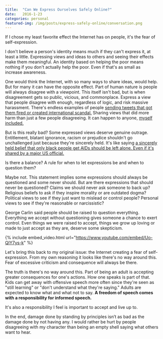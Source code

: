 ```yaml
---
title:  "Can We Express Ourselves Safely Online?"
date:   2016-1-23
categories: personal
featured-img: /img/posts/express-safely-online/conversation.png
---
```


If I chose my least favorite effect the Internet has on people, it's the fear of self-expression.

I don't believe a person's identity means much if they can't express it, at least a little. Expressing views and ideas to others and seeing their effects make them meaningful. An identity based on helping the poor means nothing if you don't actually help the poor. Even if that's as small as increase awareness.

One would think the Internet, with so many ways to share ideas, would help. But for many it can have the opposite effect. Part of human nature is people will always disagree with a viewpoint. This itself isn't bad, but is when disagreement gets so public, vicious, and commonplace. Express a view that people disagree with enough, regardless of logic, and risk massive harassment. There's endless examples of people [sending tweets that got them fired or created international scandal.](http://www.digitaltrends.com/social-media/teen-gets-fired-twitter-cursing-new-job/) Sharing views that did more harm than just a few people disagreeing. It can happen to anyone, [myself included.](https://twitter.com/anncoulter/status/345609539648880640)

But is this really bad? Some expressed views deserve genuine outrage. Entitlement, blatant ignorance, racism or prejudice shouldn't go unchallenged just because they're sincerely held. It's like saying [a sincerely held belief that only black people get AIDs should be left alone. Even if it's shared by a major US official.](http://www.theguardian.com/world/2013/dec/22/pr-exec-fired-racist-tweet-aids-africa-apology)

Is there a balance? A rule for when to let expressions be and when to question them?

Maybe not. This statement implies some expressions should always be questioned and some never should. But are there expressions that should never be questioned? Claims we should never ask someone to back up? Religious beliefs to ask if they inspire morality or are outdated dogma? Political views to see if they just want to mislead or control people? Personal views to see if they're reasonable or narcissistic?

George Carlin said people should be raised to question everything. Everything we accept without questioning gives someone a chance to exert control. Even things we were raised to accept, things we grow up loving or made to just accept as they are, deserve some skepticism.

{% include embed_video.html url="https://www.youtube.com/embed/Uo-QIY7ys-k" %}

Let's bring this back to my original issue: the Internet creating a fear of self-expression. From my own reasoning it looks like there's no way around this. Fear of excessive criticism and consequence will always be there.

The truth is there's no way around this. Part of being an adult is accepting greater consequences for one's actions. How one speaks is part of that. Kids can get away with offensive speech more often since they're seen as "still learning" or "don't understand what they're saying." Adults are expected to know what and what not to say. **A freedom of speech comes with a responsibility for informed speech.**

It's also a responsibility I feel is important to accept and live up to.

In the end, damage done by standing by principles isn’t as bad as the damage done by not having any. I would rather be hurt by people disagreeing with my character than being an empty shell saying what others want to hear.